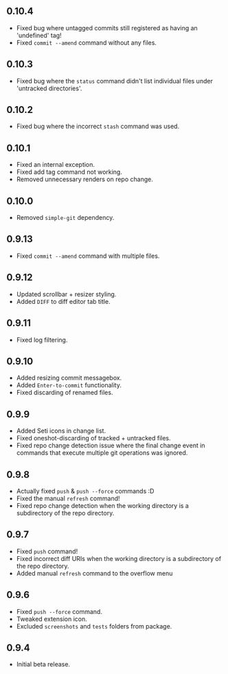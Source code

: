 ## 0.10.4
- Fixed bug where untagged commits still registered as having an 'undefined' tag!
- Fixed `commit --amend` command without any files.

## 0.10.3
- Fixed bug where the `status` command didn't list individual files under 'untracked directories'.

## 0.10.2
- Fixed bug where the incorrect `stash` command was used.

## 0.10.1
- Fixed an internal exception.
- Fixed add tag command not working.
- Removed unnecessary renders on repo change.

## 0.10.0
- Removed `simple-git` dependency.

## 0.9.13
- Fixed `commit --amend` command with multiple files.

## 0.9.12
- Updated scrollbar + resizer styling.
- Added `DIFF` to diff editor tab title.

## 0.9.11
- Fixed log filtering.

## 0.9.10
- Added resizing commit messagebox.
- Added `Enter-to-commit` functionality.
- Fixed discarding of renamed files.

## 0.9.9
- Added Seti icons in change list.
- Fixed oneshot-discarding of tracked + untracked files.
- Fixed repo change detection issue where the final change event in commands that execute multiple git operations was ignored.

## 0.9.8
- Actually fixed `push` & `push --force` commands :D
- Fixed the manual `refresh` command!
- Fixed repo change detection when the working directory is a subdirectory of the repo directory.

## 0.9.7
- Fixed `push` command!
- Fixed incorrect diff URIs when the working directory is a subdirectory of the repo directory.
- Added manual `refresh` command to the overflow menu

## 0.9.6
- Fixed `push --force` command.
- Tweaked extension icon.
- Excluded `screenshots` and `tests` folders from package.

## 0.9.4
- Initial beta release.